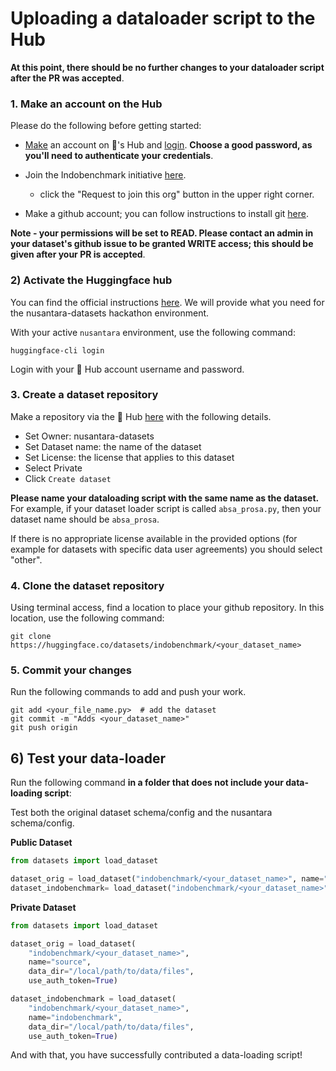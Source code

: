 # Uploading a dataloader script to the Hub

**At this point, there should be no further changes to your dataloader script after the PR was accepted**.

### 1. Make an account on the Hub

Please do the following before getting started:

- [Make](https://huggingface.co/join) an account on 🤗's Hub and [login](https://huggingface.co/login). **Choose a good password, as you'll need to authenticate your credentials**.

- Join the Indobenchmark initiative [here](https://huggingface.co/indobenchmark).
    - click the "Request to join this org" button in the upper right corner.

- Make a github account; you can follow instructions to install git [here](https://git-scm.com/book/en/v2/Getting-Started-Installing-Git).


**Note - your permissions will be set to READ. Please contact an admin in your dataset's github issue to be granted WRITE access; this should be given after your PR is accepted**.

### 2) Activate the Huggingface hub

You can find the official instructions [here](https://huggingface.co/welcome). We will provide what you need for the nusantara-datasets hackathon environment.

With your active `nusantara` environment, use the following command:

```
huggingface-cli login
```

Login with your 🤗 Hub account username and password.

### 3. Create a dataset repository

Make a repository via the 🤗 Hub [here](https://huggingface.co/new-dataset) with the following details.

+ Set Owner: nusantara-datasets
+ Set Dataset name: the name of the dataset
+ Set License: the license that applies to this dataset
+ Select Private
+ Click `Create dataset`

**Please name your dataloading script with the same name as the dataset.** For example, if your dataset loader script is called `absa_prosa.py`, then your dataset name should be `absa_prosa`.

If there is no appropriate license available in the provided options (for example for datasets with specific data user agreements) you should select "other".

### 4. Clone the dataset repository

Using terminal access, find a location to place your github repository. In this location, use the following command:

```
git clone https://huggingface.co/datasets/indobenchmark/<your_dataset_name>
```

### 5. Commit your changes

Run the following commands to add and push your work.

```
git add <your_file_name.py>  # add the dataset
git commit -m "Adds <your_dataset_name>"
git push origin
```

## 6) Test your data-loader

Run the following command **in a folder that does not include your data-loading script**:

Test both the original dataset schema/config and the nusantara schema/config.

**Public Dataset**
```python
from datasets import load_dataset

dataset_orig = load_dataset("indobenchmark/<your_dataset_name>", name="source", use_auth_token=True)
dataset_indobenchmark= load_dataset("indobenchmark/<your_dataset_name>", name="indobenchmark", use_auth_token=True)
```

**Private Dataset**

```python
from datasets import load_dataset

dataset_orig = load_dataset(
    "indobenchmark/<your_dataset_name>",
    name="source",
    data_dir="/local/path/to/data/files",
    use_auth_token=True)

dataset_indobenchmark = load_dataset(
    "indobenchmark/<your_dataset_name>",
    name="indobenchmark",
    data_dir="/local/path/to/data/files",
    use_auth_token=True)
```

And with that, you have successfully contributed a data-loading script!
